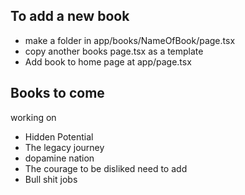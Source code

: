 ## To add a new book
- make a folder in app/books/NameOfBook/page.tsx 
- copy another books page.tsx as a template
- Add book to home page at app/page.tsx

## Books to come
working on
- Hidden Potential
- The legacy journey
- dopamine nation
- The courage to be disliked 
need to add 
- Bull shit jobs 
